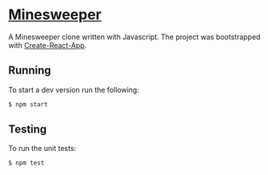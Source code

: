 # [Minesweeper](https://dongy7.github.io/minesweeper/)

A Minesweeper clone written with Javascript. The project was bootstrapped with [Create-React-App](https://github.com/facebookincubator/create-react-app).

## Running

To start a dev version run the following:

```sh
$ npm start
```

## Testing

To run the unit tests:

```sh
$ npm test
```
